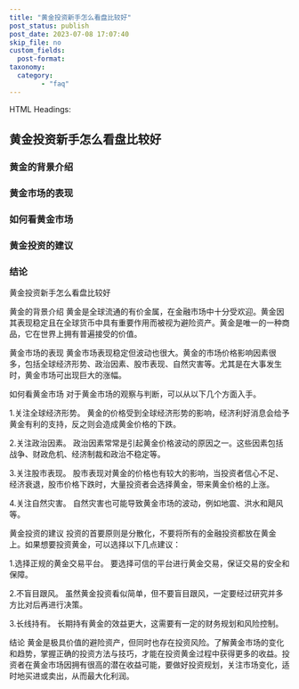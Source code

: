 ```yaml
---
title: "黄金投资新手怎么看盘比较好"
post_status: publish
post_date: 2023-07-08 17:07:40
skip_file: no
custom_fields: 
  post-format: 
taxonomy:
  category:
        - "faq"
---
```


HTML Headings:

## 黄金投资新手怎么看盘比较好

### 黄金的背景介绍

### 黄金市场的表现

### 如何看黄金市场

### 黄金投资的建议

### 结论

黄金投资新手怎么看盘比较好

黄金的背景介绍 黄金是全球流通的有价金属，在金融市场中十分受欢迎。黄金因其表现稳定且在全球货币中具有重要作用而被视为避险资产。黄金是唯一的一种商品，它在世界上拥有普遍接受的价值。

黄金市场的表现 黄金市场表现稳定但波动也很大。黄金的市场价格影响因素很多，包括全球经济形势、政治因素、股市表现、自然灾害等。尤其是在大事发生时，黄金市场可出现巨大的涨幅。

如何看黄金市场 对于黄金市场的观察与判断，可以从以下几个方面入手。

1.关注全球经济形势。 黄金的价格受到全球经济形势的影响，经济利好消息会给予黄金有利的支持，反之则会造成黄金价格的下跌。

2.关注政治因素。 政治因素常常是引起黄金价格波动的原因之一。这些因素包括战争、财政危机、经济制裁和政治不稳定等。

3.关注股市表现。 股市表现对黄金的价格也有较大的影响，当投资者信心不足、经济衰退，股市价格下跌时，大量投资者会选择黄金，带来黄金价格的上涨。

4.关注自然灾害。 自然灾害也可能导致黄金市场的波动，例如地震、洪水和飓风等。

黄金投资的建议 投资的首要原则是分散化，不要将所有的金融投资都放在黄金上。如果想要投资黄金，可以选择以下几点建议：

1.选择正规的黄金交易平台。 要选择可信的平台进行黄金交易，保证交易的安全和保障。

2.不盲目跟风。 虽然黄金投资看似简单，但不要盲目跟风，一定要经过研究并多方比对后再进行决策。

3.长线持有。 长期持有黄金的效益更大，这需要有一定的财务规划和风险控制。

结论 黄金是极具价值的避险资产，但同时也存在投资风险。了解黄金市场的变化和趋势，掌握正确的投资方法与技巧，才能在投资黄金过程中获得更多的收益。投资者在黄金市场因拥有很高的潜在收益可能，要做好投资规划，关注市场变化，适时地买进或卖出，从而最大化利润。
